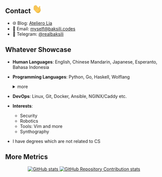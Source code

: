 ## Contact <img src="https://github.com/ABSphreak/ABSphreak/blob/master/gifs/Hi.gif" width="30">
- 🌐 Blog: [Ateliero Lia](https://blog.baksili.codes/about)
- 📧 Email: [myself@baksili.codes](mailto:myself@baksili.codes)
- 📱 Telegram: [@realbaksili](https://t.me/realbaksili)

## Whatever Showcase
- **Human Languages**: English, Chinese Mandarin, Japanese, Esperanto, Bahasa Indonesia
- **Programming Languages**: Python, Go, Haskell, Wolflang
  <details><summary>more</summary>
  <img src="https://github-readme-stats.vercel.app/api/top-langs/?username=BaksiLi&layout=donut&size_weight=0.15&count_weight=0.85&langs_count=6" alt="Language Ranking"></a>
  </details>

- **DevOps**: Linux, Git, Docker, Ansible, NGINX/Caddy etc.
- **Interests**: 
  - Security
  - Robotics
  - Tools: Vim and more
  - Synthography
 
- I have degrees which are not related to CS

## More Metrics
<!-- [![Top Langs](https://github-readme-stats.vercel.app/api/top-langs/?username=BaksiLi&layout=donut&exclude_repo=Wolflang-Workshops&hide_progress=true)](https://github.com/anuraghazra/github-readme-stats)
[![Wakatime stats](https://github-readme-stats.vercel.app/api/wakatime?username=BKSL)](https://github.com/anuraghazra/github-readme-stats)
-->

<p align="center">
  <a href="https://github.com/BaksiLi">
    <img src="https://github-readme-stats.vercel.app/api?username=BaksiLi&show_icons=true&theme=transparent" alt="GitHub stats" height="150" />
    <img src="https://github-contributor-stats.vercel.app/api?username=BaksiLi&limit=4&combine_all_yearly_contributions=true" alt="GitHub Repository Contribution stats" height="150" />
  </a>
</p>



<!--
This is useful for my Gist curation in the future.
[![Gist Card](https://github-readme-stats.vercel.app/api/gist?id=bbfce31e0217a3689c8d961a356cb10d)](https://gist.github.com/Yizack/bbfce31e0217a3689c8d961a356cb10d/)
-->

